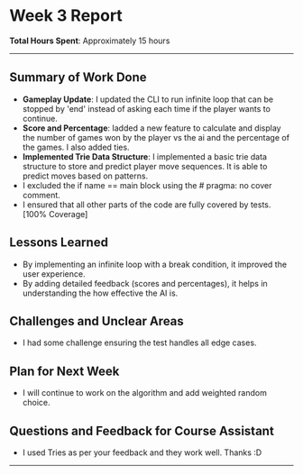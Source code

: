 # Week 3 Report

**Total Hours Spent**: Approximately 15 hours

---

## Summary of Work Done

- **Gameplay Update**: I updated the CLI to run infinite loop that can be stopped by 'end' instead of asking each time if the player wants to continue.
- **Score and Percentage**: Iadded a new feature to calculate and display the number of games won by the player vs the ai and the percentage of the games. I also added ties.
- **Implemented Trie Data Structure**: I implemented a basic trie data structure to store and predict player move sequences. It is able to predict moves based on patterns.
- I excluded the if name == main block using the # pragma: no cover comment.
- I ensured that all other parts of the code are fully covered by tests.[100% Coverage]

## Lessons Learned

- By implementing an infinite loop with a break condition, it improved the user experience.
- By adding detailed feedback (scores and percentages), it helps in understanding the how effective the AI is.

## Challenges and Unclear Areas

- I had some challenge ensuring the test handles all edge cases.

## Plan for Next Week

- I will continue to work on the algorithm and add weighted random choice.

## Questions and Feedback for Course Assistant

- I used Tries as per your feedback and they work well. Thanks :D

---